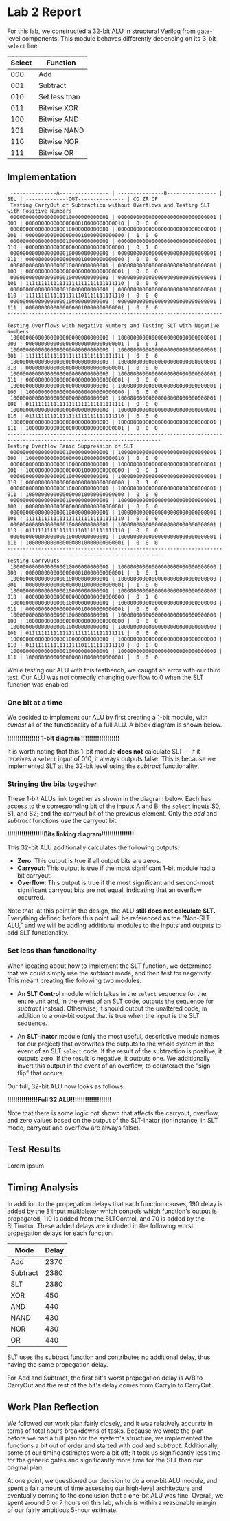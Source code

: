 # Lab 2 Report

For this lab, we constructed a 32-bit ALU in structural Verilog from gate-level components. This module behaves 
differently depending on its 3-bit `select` line:

Select | Function
-------|---------
000    | Add
001    | Subtract
010    | Set less than
011    | Bitwise XOR
100    | Bitwise AND
101    | Bitwise NAND
110    | Bitwise NOR
111    | Bitwise OR

## Implementation

```
 ---------------A---------------- | ---------------B---------------- | SEL | --------------OUT--------------- | CO ZR OF
 Testing CarryOut of Subtraction without Overflows and Testing SLT with Positive Numbers
 00000000000000000010000000000001 | 00000000000000000000000000000001 | 000 | 00000000000000000010000000000010 |  0  0  0 
 00000000000000000010000000000001 | 00000000000000000000000000000001 | 001 | 00000000000000000010000000000000 |  1  0  0 
 00000000000000000010000000000001 | 00000000000000000000000000000001 | 010 | 00000000000000000000000000000000 |  0  1  0 
 00000000000000000010000000000001 | 00000000000000000000000000000001 | 011 | 00000000000000000010000000000000 |  0  0  0 
 00000000000000000010000000000001 | 00000000000000000000000000000001 | 100 | 00000000000000000000000000000001 |  0  0  0 
 00000000000000000010000000000001 | 00000000000000000000000000000001 | 101 | 11111111111111111111111111111110 |  0  0  0 
 00000000000000000010000000000001 | 00000000000000000000000000000001 | 110 | 11111111111111111101111111111110 |  0  0  0 
 00000000000000000010000000000001 | 00000000000000000000000000000001 | 111 | 00000000000000000010000000000001 |  0  0  0 
------------------------------------------------------------------------------------------------------------------------
Testing Overflows with Negative Numbers and Testing SLT with Negative Numbers
 10000000000000000000000000000000 | 10000000000000000000000000000001 | 000 | 00000000000000000000000000000001 |  1  0  1 
 10000000000000000000000000000000 | 10000000000000000000000000000001 | 001 | 11111111111111111111111111111111 |  0  0  0 
 10000000000000000000000000000000 | 10000000000000000000000000000001 | 010 | 00000000000000000000000000000001 |  0  0  0 
 10000000000000000000000000000000 | 10000000000000000000000000000001 | 011 | 00000000000000000000000000000001 |  0  0  0 
 10000000000000000000000000000000 | 10000000000000000000000000000001 | 100 | 10000000000000000000000000000000 |  0  0  0 
 10000000000000000000000000000000 | 10000000000000000000000000000001 | 101 | 01111111111111111111111111111111 |  0  0  0 
 10000000000000000000000000000000 | 10000000000000000000000000000001 | 110 | 01111111111111111111111111111110 |  0  0  0 
 10000000000000000000000000000000 | 10000000000000000000000000000001 | 111 | 10000000000000000000000000000001 |  0  0  0 
------------------------------------------------------------------------------------------------------------------------
Testing Overflow Panic Suppression of SLT
 00000000000000000010000000000001 | 10000000000000000000000000000001 | 000 | 10000000000000000010000000000010 |  0  0  0 
 00000000000000000010000000000001 | 10000000000000000000000000000001 | 001 | 10000000000000000010000000000000 |  0  0  1 
 00000000000000000010000000000001 | 10000000000000000000000000000001 | 010 | 00000000000000000000000000000000 |  0  1  0 
 00000000000000000010000000000001 | 10000000000000000000000000000001 | 011 | 10000000000000000010000000000000 |  0  0  0 
 00000000000000000010000000000001 | 10000000000000000000000000000001 | 100 | 00000000000000000000000000000001 |  0  0  0 
 00000000000000000010000000000001 | 10000000000000000000000000000001 | 101 | 11111111111111111111111111111110 |  0  0  0 
 00000000000000000010000000000001 | 10000000000000000000000000000001 | 110 | 01111111111111111101111111111110 |  0  0  0 
 00000000000000000010000000000001 | 10000000000000000000000000000001 | 111 | 10000000000000000010000000000001 |  0  0  0 
------------------------------------------------------------------------------------------------------------------------
Testing CarryOuts
 10000000000000000010000000000001 | 10000000000000000000000000000000 | 000 | 00000000000000000010000000000001 |  1  0  1 
 10000000000000000010000000000001 | 10000000000000000000000000000000 | 001 | 00000000000000000010000000000001 |  1  0  0 
 10000000000000000010000000000001 | 10000000000000000000000000000000 | 010 | 00000000000000000000000000000000 |  0  1  0 
 10000000000000000010000000000001 | 10000000000000000000000000000000 | 011 | 00000000000000000010000000000001 |  0  0  0 
 10000000000000000010000000000001 | 10000000000000000000000000000000 | 100 | 10000000000000000000000000000000 |  0  0  0 
 10000000000000000010000000000001 | 10000000000000000000000000000000 | 101 | 01111111111111111111111111111111 |  0  0  0 
 10000000000000000010000000000001 | 10000000000000000000000000000000 | 110 | 01111111111111111101111111111110 |  0  0  0 
 10000000000000000010000000000001 | 10000000000000000000000000000000 | 111 | 10000000000000000010000000000001 |  0  0  0 
```

While testing our ALU with this testbench, we caught an error with our third test. Our ALU was not correctly changing overflow to 0 when the SLT function was enabled.

### One bit at a time

We decided to implement our ALU by first creating a 1-bit module, with *almost* all of the functionality of a full 
ALU. A block diagram is shown below.

**!!!!!!!!!!!!!!!! 1-bit diagram !!!!!!!!!!!!!!!!!!!**

It is worth noting that this 1-bit module **does not** calculate SLT -- if it receives a `select` input of 010, it always
outputs false. This is because we implemented SLT at the 32-bit level using the *subtract* functionality.

### Stringing the bits together

These 1-bit ALUs link together as shown in the diagram below. Each has access to the corresponding bit of the inputs A and B;
the `select` inputs S0, S1, and S2; and the carryout bit of the previous element. Only the *add* and *subtract* functions use
the carryout bit.

**!!!!!!!!!!!!!!!!!!Bits linking diagram!!!!!!!!!!!!!!!!**

This 32-bit ALU additionally calculates the following outputs:

- **Zero**: This output is true if all output bits are zeros.
- **Carryout**: This output is true if the most significant 1-bit module had a bit carryout.
- **Overflow**: This output is true if the most significant and second-most significant carryout bits are not equal, indicating
that an overflow occurred.

Note that, at this point in the design, the ALU **still does not calculate SLT.** Everything defined before this point will
be referenced as the "Non-SLT ALU," and we will be adding additional modules to the inputs and outputs to add SLT functionality.

### Set less than functionality

When ideating about how to implement the SLT function, we determined that we could simply use the *subtract* mode, and then
test for negativity. This meant creating the following two modules:

- An **SLT Control** module which takes in the `select` sequence for the entire unit and, in the event of an SLT code, outputs
the sequence for *subtract* instead. Otherwise, it should output the unaltered code, in addition to a one-bit output that is true 
when the input is the SLT sequence.

- An **SLT-inator** module (only the most useful, descriptive module names for our project) that overwrites the outputs to the
whole system in the event of an SLT `select` code. If the result of the subtraction is positive, it outputs zero. If the result
is negative, it outputs one. We additionally invert this output in the event of an overflow, to counteract the "sign flip" that
occurs.

Our full, 32-bit ALU now looks as follows:

**!!!!!!!!!!!!!!!Full 32 ALU!!!!!!!!!!!!!!!!!!!!**

Note that there is some logic not shown that affects the carryout, overflow, and zero values based on the output of the SLT-inator
(for instance, in SLT mode, carryout and overflow are always false).

## Test Results

Lorem ipsum

## Timing Analysis

In addition to the propegation delays that each function causes, 190 delay is added by the 8 input multiplexer which controls which function's output is propagated, 110 is added from the SLTControl, and 70 is added by the SLTinator. These added delays are included in the following worst propegation delays for each function.

Mode | Delay
-----|-----
Add | 2370
Subtract | 2380
SLT | 2380
XOR | 450
AND | 440
NAND | 430
NOR | 430
OR | 440

SLT uses the subtract function and contributes no additional delay, thus having the same propegation delay.

For Add and Subtract, the first bit's worst propegation delay is A/B to CarryOut and the rest of the bit's delay comes from CarryIn to CarryOut.

## Work Plan Reflection

We followed our work plan fairly closely, and it was relatively accurate in terms of total hours breakdowns of tasks. Because we wrote the plan before we had a full plan for the system's structure, we implemented the functions a bit out of order and started with *add* and *subtract*. Additionally, some of our timing estimates were a bit off; it took us significantly less time for the generic gates and significantly more time for the SLT than our original plan.

At one point, we questioned our decision to do a one-bit ALU module, and spent a fair amount of time assessing our high-level architecture and eventually coming to the conclusion that a one-bit ALU was fine. Overall, we spent around 6 or 7 hours on this lab, which is within a reasonable margin of our fairly ambitious 5-hour estimate.
